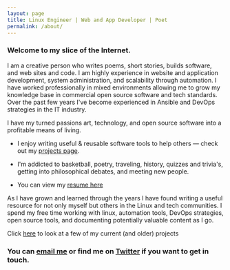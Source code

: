 ```yaml
---
layout: page
title: Linux Engineer | Web and App Developer | Poet
permalink: /about/
---
```


### Welcome to my slice of the Internet.

 I am a creative person who writes poems, short stories, builds software, and web sites and code. I am highly experience in website and application development, system administration, and scalability through automation. I have worked professionally in mixed environments allowing me to grow my knowledge base in commercial open source software and tech standards. Over the past few years I've become experienced in Ansible and DevOps strategies in the IT industry.

 I have my turned passions art, technology, and open source software into a profitable means of living.

* I enjoy writing useful & reusable software tools to help others — check out my [projects page](/projects/).

* I'm addicted to basketball, poetry, traveling, history, quizzes and trivia's, getting into philosophical debates, and meeting new people.

* You can view my [resume here](/contact)

As I have grown and learned through the years I have found writing a useful resource for not only myself but others in the Linux and tech communities. I spend my free time working with linux, automation tools, DevOps strategies, open source tools, and documenting potentially valuable content as I go.

Click [here](/projects/) to look at a few of my current (and older) projects

### You can [email me](/contact/) or find me on [Twitter](https://twitter.com/exploi_TED) if you want to get in touch.
